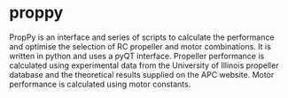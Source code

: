 # proppy
PropPy is an interface and series of scripts to calculate the performance and optimise the selection of RC propeller and motor combinations. It is written in python and uses a pyQT interface. Propeller performance is calculated using experimental data from the University of Illinois propeller database and the theoretical results supplied on the APC website. Motor performance is calculated using motor constants.
